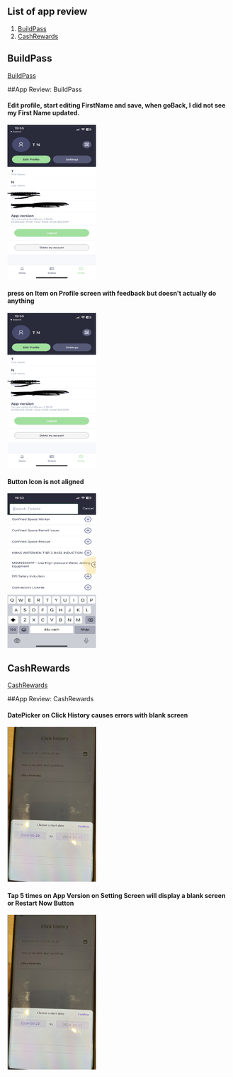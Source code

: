 ## List of app review

1. [BuildPass](#BuildPass)
2. [CashRewards](#CashRewards)



## BuildPass

[BuildPass](https://apps.apple.com/au/app/buildpass-aus/id1538577836)


##App Review: BuildPass


#### Edit profile, start editing FirstName and save, when goBack, I did not see my First Name updated.
  <img src="assets/profile_screen.jpg" alt="Profile Picture" style="width: 200px; height: 350px;">

#### press on Item on Profile screen with feedback but doesn't actually do anything
  <img src="assets/profile_screen.jpg" alt="Profile Picture" style="width: 200px; height: 350px;">

#### Button Icon is not aligned
  <img src="assets/search_screen.jpg" alt="Profile Picture" style="width: 200px; height: 350px;">


## CashRewards
[CashRewards](https://apps.apple.com/au/app/cashrewards-cashback-rewards/id1435807627)


##App Review: CashRewards

#### DatePicker on Click History causes errors with blank screen
  <img src="assets/datepicker.png" alt="Date picker screen" style="width: 200px; height: 350px;">


#### Tap 5 times on App Version on Setting Screen will display a blank screen or Restart Now Button
  <img src="assets/datepicker.png" alt="Date picker screen" style="width: 200px; height: 350px;">
